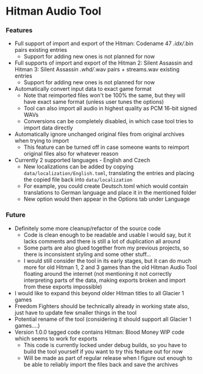 # Hitman Audio Tool

### Features
 * Full support of import and export of the Hitman: Codename 47 *.idx/*.bin pairs existing entries
     * Support for adding new ones is not planned for now
 * Full supports of import and export of the Hitman 2: Silent Assassin and Hitman 3: Silent Assassin *.whd/*.wav pairs + streams.wav existing entries
     * Support for adding new ones is not planned for now
 * Automatically convert input data to exact game format 
     * Note that reimported files won't be 100% the same, but they will have exact same format (unless user tunes the options)
     * Tool can also import all audio in highest quality as PCM 16-bit signed WAVs
     * Conversions can be completely disabled, in which case tool tries to import data directly
 * Automatically ignore unchanged original files from original archives when trying to import 
     * This feature can be turned off in case someone wants to reimport original files also for whatever reason
 * Currently 2 supported languages - English and Czech
     * New localizations can be added by copying `data/localization/English.toml`, translating the entries and placing the copied file back into `data/localization`
     * For example, you could create Deutsch.toml which would contain translations to German language and place it in the mentioned folder
     * New option would then appear in the Options tab under Language
     
### Future
 * Definitely some more cleanup/refactor of the source code
     * Code is clean enough to be readable and usable I would say, but it lacks comments and there is still a lot of duplication all around
     * Some parts are also glued together from my previous projects, so there is inconsistent styling and some other stuff...
     * I would still consider the tool in its early stages, but it can do much more for old Hitman 1, 2 and 3 games than the old Hitman Audio Tool floating around the internet (not mentioning it not correctly interpreting parts of the data, making exports broken and import from these exports impossible)
 * I would like to expand this beyond older Hitman titles to all Glacier 1 games
 * Freedom Fighters should be technically already in working state also, just have to update few smaller things in the tool
 * Potential rename of the tool (considering it should support all Glacier 1 games....)
 * Version 1.0.0 tagged code contains Hitman: Blood Money WIP code which seems to work for exports
     * This code is currently locked under debug builds, so you have to build the tool yourself if you want to try this feature out for now
     * Will be made as part of regular release when I figure out enough to be able to reliably import the files back and save the archives
